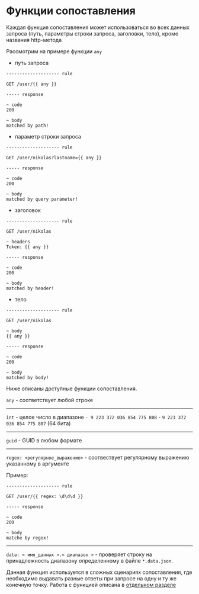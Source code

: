 # Функции сопоставления
Каждая функция сопоставления может использоваться во всех данных запроса 
(путь, параметры строки запроса, заголовки, тело), 
кроме названия http-метода

Рассмотрим на примере функции `any`

- путь запроса

```http request
-------------------- rule

GET /user/{{ any }}

----- response

~ code
200

~ body
matched by path!
```

- параметр строки запроса

```
-------------------- rule

GET /user/nikolas?lastname={{ any }}

----- response

~ code
200

~ body
matched by query parameter!
```

- заголовок

```
-------------------- rule

GET /user/nikolas

~ headers
Token: {{ any }}

----- response

~ code
200

~ body
matched by header!
```

- тело

```
-------------------- rule

GET /user/nikolas

~ body
{{ any }}

----- response

~ code
200

~ body
matched by body!
```

Ниже описаны доступные функции сопоставления.


`any` - соответствует любой строке

---

`int` - целое число в диапазоне `- 9 223 372 036 854 775 808` - `9 223 372 036 854 775 807` (64 бита)

---

`guid` - GUID в любом формате

---

`regex: <регулярное_выражение>` - соотвествует регулярному выражению указанному в аргументе

Пример:
```http request
-------------------- rule

GET /user/{{ regex: \d\d\d }}

----- response

~ code
200

~ body
matche by regex!
```

---

`data: < имя_данных >.< диапазон >` - проверяет строку на принадлежность диапазону определенному в файле `*.data.json`. 

Данная функция используется в сложных сценариях сопоставления, где необходимо выдавать разные ответы при запросе на одну и ту же конечную точку. Работа с функцией описана в [отдельном разделе](ranges.md)
~~~~